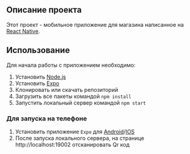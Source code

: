 ## Описание проекта

Этот проект - мобильное приложение для магазина написанное на [React Native](https://reactnative.dev/). 

## Использование

Для начала работы с приложением необходимо: 
1. Установить [Node.js](https://nodejs.org/en/)
1. Установить [Expo](https://expo.io/learn)
1. Клонировать или скачать репозиторий
1. Загрузить все пакеты командой `npm install`
1. Запустить локальный сервер командой `npm start`

### Для запуска на телефоне
1. Установить приложение `Expo` для [Android](https://play.google.com/store/apps/details?id=host.exp.exponent&referrer=www)/[IOS](https://apps.apple.com/app/apple-store/id982107779)
1. После запуска локального сервера, на странице http://localhost:19002 отсканировать Qr код

